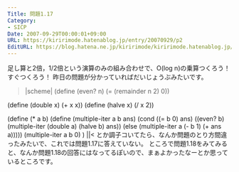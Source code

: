 ```yaml
---
Title: 問題1.17
Category:
- SICP
Date: 2007-09-29T00:00:01+09:00
URL: https://kiririmode.hatenablog.jp/entry/20070929/p2
EditURL: https://blog.hatena.ne.jp/kiririmode/kiririmode.hatenablog.jp/atom/entry/8454420450078216683
---
```



足し算と2倍，1/2倍という演算のみの組み合わせで、O(log n)の乗算つくろう！すぐつくろう！
昨日の問題が分かっていればだいじょうぶみたいです。
>|scheme|
(define (even? n)
  (= (remainder n 2) 0))

(define (double x) (+ x x))
(define (halve x) (/ x 2))

(define (* a b)
  (define (multiple-iter a b ans)
    (cond ((= b 0) ans)
	  ((even? b) (multiple-iter (double a) (halve b) ans))
	  (else (multiple-iter a (- b 1) (+ ans a)))))
  (multiple-iter a b 0)
)
||<
とか調子コいてたら、なんか問題のとり方間違ったみたいで、これでは問題1.17に答えていない。
ところで問題1.18をみてみると、なんか問題1.18の回答にはなってるぽいので、まぁよかったなーとか思っているところです。
